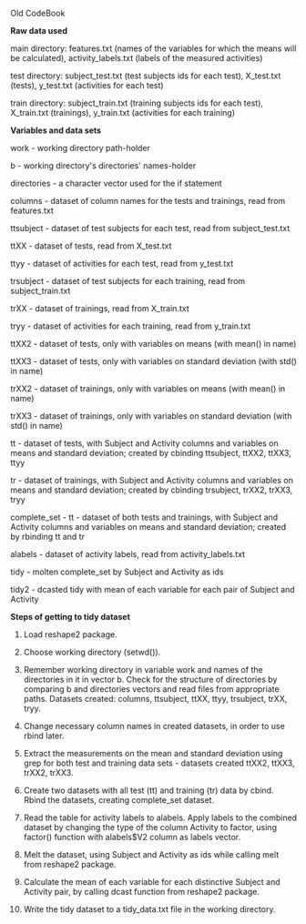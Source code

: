 Old CodeBook

<b>Raw data used</b>

main directory: features.txt (names of the variables for which the means will be calculated), activity_labels.txt (labels of the measured activities)

test directory: subject_test.txt (test subjects ids for each test), X_test.txt (tests), y_test.txt (activities for each test)

train directory: subject_train.txt (training subjects ids for each test), X_train.txt (trainings), y_train.txt (activities for each training)

<b>Variables and data sets</b>

work - working directory path-holder

b - working directory's directories' names-holder

directories - a character vector used for the if statement


columns - dataset of column names for the tests and trainings, read from features.txt


ttsubject - dataset of test subjects for each test, read from subject_test.txt

ttXX - dataset of tests, read from X_test.txt

ttyy - dataset of activities for each test, read from y_test.txt


trsubject - dataset of test subjects for each training, read from subject_train.txt

trXX - dataset of trainings, read from X_train.txt

tryy - dataset of activities for each training, read from y_train.txt


ttXX2 - dataset of tests, only with variables on means (with mean() in name)

ttXX3 - dataset of tests, only with variables on standard deviation (with std() in name)

trXX2 - dataset of trainings, only with variables on means (with mean() in name)

trXX3 - dataset of trainings, only with variables on standard deviation (with std() in name)


tt - dataset of tests, with Subject and Activity columns and variables on means and standard deviation; created by cbinding ttsubject, ttXX2, ttXX3, ttyy

tr - dataset of trainings, with Subject and Activity columns and variables on means and standard deviation; created by cbinding trsubject, trXX2, trXX3, tryy

complete_set - tt - dataset of both tests and trainings, with Subject and Activity columns and variables on means and standard deviation; created by rbinding tt and tr


alabels - dataset of activity labels, read from activity_labels.txt


tidy - molten complete_set by Subject and Activity as ids

tidy2 - dcasted tidy with mean of each variable for each pair of Subject and Activity

<b>Steps of getting to tidy dataset</b>

1. Load reshape2 package.

2. Choose working directory (setwd()).
 
3. Remember working directory in variable work and names of the directories in it in vector b. Check for the structure of directories by comparing b and directories vectors and read files from appropriate paths. Datasets created: columns, ttsubject, ttXX, ttyy, trsubject, trXX, tryy.

4. Change necessary column names in created datasets, in order to use rbind later.

5. Extract the measurements on the mean and standard deviation using grep for both test and training data sets - datasets created ttXX2, ttXX3, trXX2, trXX3.

6. Create two datasets with all test (tt) and training (tr) data by cbind. Rbind the datasets, creating complete_set dataset.

7. Read the table for activity labels to alabels. Apply labels to the combined dataset by changing the type of the column Activity to factor, using factor() function with alabels$V2 column as labels vector.

8. Melt the dataset, using Subject and Activity as ids while calling melt from reshape2 package.

9. Calculate the mean of each variable for each distinctive Subject and Activity pair, by calling dcast function from reshape2 package.

10. Write the tidy dataset to a tidy_data.txt file in the working directory.
